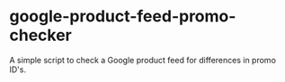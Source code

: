 # google-product-feed-promo-checker
A simple script to check a Google product feed for differences in promo ID's.

